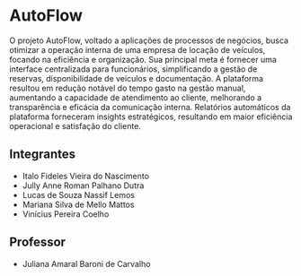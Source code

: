 # AutoFlow

O projeto AutoFlow, voltado a aplicações de processos de negócios, busca otimizar a operação interna de uma empresa de locação de veículos, focando na eficiência e organização. Sua principal meta é fornecer uma interface centralizada para funcionários, simplificando a gestão de reservas, disponibilidade de veículos e documentação. A plataforma resultou em redução notável do tempo gasto na gestão manual, aumentando a capacidade de atendimento ao cliente, melhorando a transparência e eficácia da comunicação interna. Relatórios automáticos da plataforma forneceram insights estratégicos, resultando em maior eficiência operacional e satisfação do cliente.


## Integrantes

* Italo Fideles Vieira do Nascimento
* Jully Anne Roman Palhano Dutra
* Lucas de Souza Nassif Lemos
* Mariana Silva de Mello Mattos
* Vinícius Pereira Coelho

## Professor

* Juliana Amaral Baroni de Carvalho
